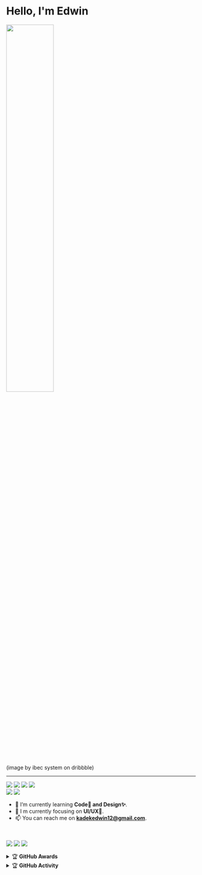 <h1>Hello, I'm Edwin</h1>
<!-- <p align="center"> <img width=50%, src="https://d.top4top.io/p_2243614y91.png"/> </p> -->
<img width="50%", src="https://i.top4top.io/p_2348js3f01.gif"/>
<p>(image by ibec system on dribbble)</p>

<hr/>

<p>
  <a href="#"><img src="https://img.shields.io/badge/-C++-blue?style=flat-square&logo=cplusplus&logoColor=white"/></a>
  <a href="#"><img src="https://img.shields.io/badge/-JavaScript-yellow?style=flat-square&logo=javascript&logoColor=white"/></a>
  <a href="#"><img src="https://img.shields.io/badge/-Node js-green?style=flat-square&logo=Node.js&logoColor=white"/></a>
  <a href="#"><img src="https://img.shields.io/badge/-Git-red?style=flat-square&logo=git&logoColor=white"/></a>
  <br>
  <a href="https://github.com/kadekedwin"><img src="https://img.shields.io/github/followers/kadekedwin?style=social"/></a>
  <a href="https://youtube.com/@kadekedwin"><img src="https://img.shields.io/youtube/channel/subscribers/UC1JNrxsEa5lCyFqvqcj8xIw?style=social" /></a>
</p>
  
- 🌱 I’m currently learning **Code👾 and Design✨**.
- 👀 I m currently focusing on **UI/UX🌟**.
- 📫 You can reach me on **kadekedwin12@gmail.com**.

<br/>
  
<p>
  <a href="https://github.com/kadekedwin"><img src="https://github-readme-stats.vercel.app/api?username=kadekedwin&show_icons=true&theme=radical"></a>
  <a href="https://github.com/kadekedwin"><img src="https://github-readme-streak-stats.herokuapp.com/?user=kadekedwin&theme=radical"></a>
  <a href="https://github.com/kadekedwin"><img src="https://github-readme-stats.vercel.app/api/top-langs/?username=kadekedwin&theme=radical&layout=compact"></a>
</p>

<details>
  <summary>&#127942 <b>GitHub Awards</b></summary>
  <br/>
  ![Github Trophy](https://github-profile-trophy.vercel.app/?username=kadekedwin&theme=onedark)
</details>

<details>
  <summary>&#127942 <b>GitHub Activity</b></summary>
  <br/>
  ![Metrics](https://metrics.lecoq.io/kadekedwin?template=classic&repositories.forks=true&languages=1&languages.colors=github&languages.threshold=0%25&config.timezone=Asia%2FBali)
</details>


<!-- 
<p><a href="#"><img src="https://raw.githubusercontent.com/devSouvik/devSouvik/master/gif3.gif"/></a></p>
<p align="left">
  <a href="https://github.com/kadekedwin"><img src="https://github-readme-stats.vercel.app/api?username=kadekedwin&bg_color=30,757575,000000&title_color=fff&text_color=fff&icon_color=fff&hide_border=true&show_icons=true" /></a>
</p>
<p>
  <a href="https://github.com/kadekedwin"><img src="https://github-readme-stats.vercel.app/api/top-langs?username=kadekedwin&bg_color=30,757575,000000&title_color=fff&text_color=fff&hide_border=true&show_icons=true&layout=compact" /></a>
</p> 
-->

<!--
**kadekedwin/kadekedwin** is a ✨ _special_ ✨ repository because its `README.md` (this file) appears on your GitHub profile.

Here are some ideas to get you started:

- 🔭 I’m currently working on ...
- 👯 I’m looking to collaborate on ...
- 🤔 I’m looking for help with ...
- 💬 Ask me about ...
- 😄 Pronouns: ...
- ⚡ Fun fact: ...
-->
